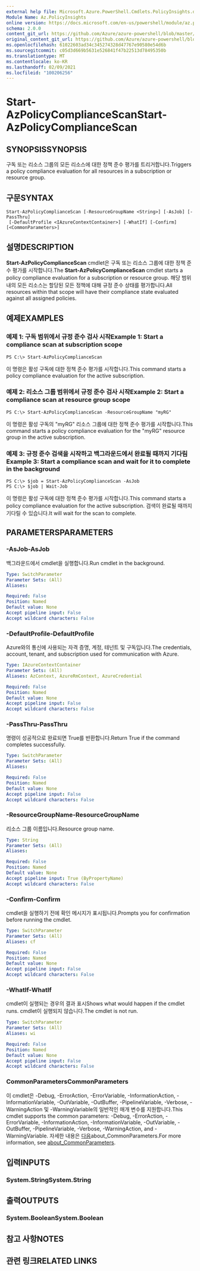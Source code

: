 ```yaml
---
external help file: Microsoft.Azure.PowerShell.Cmdlets.PolicyInsights.dll-Help.xml
Module Name: Az.PolicyInsights
online version: https://docs.microsoft.com/en-us/powershell/module/az.policyinsights/start-azpolicycompliancescan
schema: 2.0.0
content_git_url: https://github.com/Azure/azure-powershell/blob/master/src/PolicyInsights/PolicyInsights/help/Start-AzPolicyComplianceScan.md
original_content_git_url: https://github.com/Azure/azure-powershell/blob/master/src/PolicyInsights/PolicyInsights/help/Start-AzPolicyComplianceScan.md
ms.openlocfilehash: 61022603ad34c345274328d47767e90580e54d6b
ms.sourcegitcommit: c05d3d669b5631e526841f47b22513d78495350b
ms.translationtype: MT
ms.contentlocale: ko-KR
ms.lasthandoff: 02/09/2021
ms.locfileid: "100206256"
---
```

# <span data-ttu-id="b3629-101">Start-AzPolicyComplianceScan</span><span class="sxs-lookup"><span data-stu-id="b3629-101">Start-AzPolicyComplianceScan</span></span>

## <span data-ttu-id="b3629-102">SYNOPSIS</span><span class="sxs-lookup"><span data-stu-id="b3629-102">SYNOPSIS</span></span>
<span data-ttu-id="b3629-103">구독 또는 리소스 그룹의 모든 리소스에 대한 정책 준수 평가를 트리거합니다.</span><span class="sxs-lookup"><span data-stu-id="b3629-103">Triggers a policy compliance evaluation for all resources in a subscription or resource group.</span></span>

## <span data-ttu-id="b3629-104">구문</span><span class="sxs-lookup"><span data-stu-id="b3629-104">SYNTAX</span></span>

```
Start-AzPolicyComplianceScan [-ResourceGroupName <String>] [-AsJob] [-PassThru]
 [-DefaultProfile <IAzureContextContainer>] [-WhatIf] [-Confirm] [<CommonParameters>]
```

## <span data-ttu-id="b3629-105">설명</span><span class="sxs-lookup"><span data-stu-id="b3629-105">DESCRIPTION</span></span>
<span data-ttu-id="b3629-106">**Start-AzPolicyComplianceScan** cmdlet은 구독 또는 리소스 그룹에 대한 정책 준수 평가를 시작합니다.</span><span class="sxs-lookup"><span data-stu-id="b3629-106">The **Start-AzPolicyComplianceScan** cmdlet starts a policy compliance evaluation for a subscription or resource group.</span></span> <span data-ttu-id="b3629-107">해당 범위 내의 모든 리소스는 할당된 모든 정책에 대해 규정 준수 상태를 평가합니다.</span><span class="sxs-lookup"><span data-stu-id="b3629-107">All resources within that scope will have their compliance state evaluated against all assigned policies.</span></span>

## <span data-ttu-id="b3629-108">예제</span><span class="sxs-lookup"><span data-stu-id="b3629-108">EXAMPLES</span></span>

### <span data-ttu-id="b3629-109">예제 1: 구독 범위에서 규정 준수 검사 시작</span><span class="sxs-lookup"><span data-stu-id="b3629-109">Example 1: Start a compliance scan at subscription scope</span></span>
```
PS C:\> Start-AzPolicyComplianceScan
```

<span data-ttu-id="b3629-110">이 명령은 활성 구독에 대한 정책 준수 평가를 시작합니다.</span><span class="sxs-lookup"><span data-stu-id="b3629-110">This command starts a policy compliance evaluation for the active subscription.</span></span>

### <span data-ttu-id="b3629-111">예제 2: 리소스 그룹 범위에서 규정 준수 검사 시작</span><span class="sxs-lookup"><span data-stu-id="b3629-111">Example 2: Start a compliance scan at resource group scope</span></span>
```
PS C:\> Start-AzPolicyComplianceScan -ResourceGroupName "myRG"
```

<span data-ttu-id="b3629-112">이 명령은 활성 구독의 "myRG" 리소스 그룹에 대한 정책 준수 평가를 시작합니다.</span><span class="sxs-lookup"><span data-stu-id="b3629-112">This command starts a policy compliance evaluation for the "myRG" resource group in the active subscription.</span></span>

### <span data-ttu-id="b3629-113">예제 3: 규정 준수 검색을 시작하고 백그라운드에서 완료될 때까지 기다림</span><span class="sxs-lookup"><span data-stu-id="b3629-113">Example 3: Start a compliance scan and wait for it to complete in the background</span></span>
```
PS C:\> $job = Start-AzPolicyComplianceScan -AsJob
PS C:\> $job | Wait-Job
```

<span data-ttu-id="b3629-114">이 명령은 활성 구독에 대한 정책 준수 평가를 시작합니다.</span><span class="sxs-lookup"><span data-stu-id="b3629-114">This command starts a policy compliance evaluation for the active subscription.</span></span> <span data-ttu-id="b3629-115">검색이 완료될 때까지 기다릴 수 있습니다.</span><span class="sxs-lookup"><span data-stu-id="b3629-115">It will wait for the scan to complete.</span></span>

## <span data-ttu-id="b3629-116">PARAMETERS</span><span class="sxs-lookup"><span data-stu-id="b3629-116">PARAMETERS</span></span>

### <span data-ttu-id="b3629-117">-AsJob</span><span class="sxs-lookup"><span data-stu-id="b3629-117">-AsJob</span></span>
<span data-ttu-id="b3629-118">백그라운드에서 cmdlet을 실행합니다.</span><span class="sxs-lookup"><span data-stu-id="b3629-118">Run cmdlet in the background.</span></span>

```yaml
Type: SwitchParameter
Parameter Sets: (All)
Aliases:

Required: False
Position: Named
Default value: None
Accept pipeline input: False
Accept wildcard characters: False
```

### <span data-ttu-id="b3629-119">-DefaultProfile</span><span class="sxs-lookup"><span data-stu-id="b3629-119">-DefaultProfile</span></span>
<span data-ttu-id="b3629-120">Azure와의 통신에 사용되는 자격 증명, 계정, 테넌트 및 구독입니다.</span><span class="sxs-lookup"><span data-stu-id="b3629-120">The credentials, account, tenant, and subscription used for communication with Azure.</span></span>

```yaml
Type: IAzureContextContainer
Parameter Sets: (All)
Aliases: AzContext, AzureRmContext, AzureCredential

Required: False
Position: Named
Default value: None
Accept pipeline input: False
Accept wildcard characters: False
```

### <span data-ttu-id="b3629-121">-PassThru</span><span class="sxs-lookup"><span data-stu-id="b3629-121">-PassThru</span></span>
<span data-ttu-id="b3629-122">명령이 성공적으로 완료되면 True를 반환합니다.</span><span class="sxs-lookup"><span data-stu-id="b3629-122">Return True if the command completes successfully.</span></span>

```yaml
Type: SwitchParameter
Parameter Sets: (All)
Aliases:

Required: False
Position: Named
Default value: None
Accept pipeline input: False
Accept wildcard characters: False
```

### <span data-ttu-id="b3629-123">-ResourceGroupName</span><span class="sxs-lookup"><span data-stu-id="b3629-123">-ResourceGroupName</span></span>
<span data-ttu-id="b3629-124">리소스 그룹 이름입니다.</span><span class="sxs-lookup"><span data-stu-id="b3629-124">Resource group name.</span></span>

```yaml
Type: String
Parameter Sets: (All)
Aliases:

Required: False
Position: Named
Default value: None
Accept pipeline input: True (ByPropertyName)
Accept wildcard characters: False
```

### <span data-ttu-id="b3629-125">-Confirm</span><span class="sxs-lookup"><span data-stu-id="b3629-125">-Confirm</span></span>
<span data-ttu-id="b3629-126">cmdlet을 실행하기 전에 확인 메시지가 표시됩니다.</span><span class="sxs-lookup"><span data-stu-id="b3629-126">Prompts you for confirmation before running the cmdlet.</span></span>

```yaml
Type: SwitchParameter
Parameter Sets: (All)
Aliases: cf

Required: False
Position: Named
Default value: None
Accept pipeline input: False
Accept wildcard characters: False
```

### <span data-ttu-id="b3629-127">-WhatIf</span><span class="sxs-lookup"><span data-stu-id="b3629-127">-WhatIf</span></span>
<span data-ttu-id="b3629-128">cmdlet이 실행되는 경우의 결과 표시</span><span class="sxs-lookup"><span data-stu-id="b3629-128">Shows what would happen if the cmdlet runs.</span></span>
<span data-ttu-id="b3629-129">cmdlet이 실행되지 않습니다.</span><span class="sxs-lookup"><span data-stu-id="b3629-129">The cmdlet is not run.</span></span>

```yaml
Type: SwitchParameter
Parameter Sets: (All)
Aliases: wi

Required: False
Position: Named
Default value: None
Accept pipeline input: False
Accept wildcard characters: False
```

### <span data-ttu-id="b3629-130">CommonParameters</span><span class="sxs-lookup"><span data-stu-id="b3629-130">CommonParameters</span></span>
<span data-ttu-id="b3629-131">이 cmdlet은 -Debug, -ErrorAction, -ErrorVariable, -InformationAction, -InformationVariable, -OutVariable, -OutBuffer, -PipelineVariable, -Verbose, -WarningAction 및 -WarningVariable의 일반적인 매개 변수를 지원합니다.</span><span class="sxs-lookup"><span data-stu-id="b3629-131">This cmdlet supports the common parameters: -Debug, -ErrorAction, -ErrorVariable, -InformationAction, -InformationVariable, -OutVariable, -OutBuffer, -PipelineVariable, -Verbose, -WarningAction, and -WarningVariable.</span></span> <span data-ttu-id="b3629-132">자세한 내용은 [다음](http://go.microsoft.com/fwlink/?LinkID=113216)about_CommonParameters.</span><span class="sxs-lookup"><span data-stu-id="b3629-132">For more information, see [about_CommonParameters](http://go.microsoft.com/fwlink/?LinkID=113216).</span></span>

## <span data-ttu-id="b3629-133">입력</span><span class="sxs-lookup"><span data-stu-id="b3629-133">INPUTS</span></span>

### <span data-ttu-id="b3629-134">System.String</span><span class="sxs-lookup"><span data-stu-id="b3629-134">System.String</span></span>

## <span data-ttu-id="b3629-135">출력</span><span class="sxs-lookup"><span data-stu-id="b3629-135">OUTPUTS</span></span>

### <span data-ttu-id="b3629-136">System.Boolean</span><span class="sxs-lookup"><span data-stu-id="b3629-136">System.Boolean</span></span>

## <span data-ttu-id="b3629-137">참고 사항</span><span class="sxs-lookup"><span data-stu-id="b3629-137">NOTES</span></span>

## <span data-ttu-id="b3629-138">관련 링크</span><span class="sxs-lookup"><span data-stu-id="b3629-138">RELATED LINKS</span></span>

